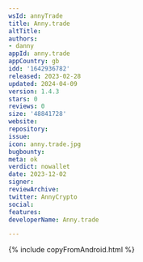 ```yaml
---
wsId: annyTrade
title: Anny.trade
altTitle: 
authors:
- danny
appId: anny.trade
appCountry: gb
idd: '1642936782'
released: 2023-02-28
updated: 2024-04-09
version: 1.4.3
stars: 0
reviews: 0
size: '48841728'
website: 
repository: 
issue: 
icon: anny.trade.jpg
bugbounty: 
meta: ok
verdict: nowallet
date: 2023-12-02
signer: 
reviewArchive: 
twitter: AnnyCrypto
social: 
features: 
developerName: Anny.trade

---
```


{% include copyFromAndroid.html %}
